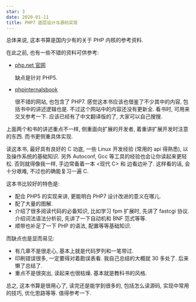 ```yaml
---
star: 3
date: 2020-01-11
title: PHP7 底层设计与源码实现
---
```


总体来说, 这本书算是国内少有的关于 PHP 内核的参考资料. 

在此之前, 也有一些不错的资料可供参考:

- [php.net 官网](https://www.php.net/internals)

    缺点是针对 PHP5.

- [phpinternalsbook](http://www.phpinternalsbook.com/)

    很不错的网站, 也包含了 PHP7. 
    感觉这本书应该也借鉴了不少其中的内容, 包括书中的讲述逻辑也是. 
    不过这个网站中的内容还没有更新全. 看书时, 可用来交叉参考一下. 
    应该已经有了中文翻译版的了, 大家可以自己搜搜.

上面两个和书的讲述重点不一样, 侧重面向扩展的开发者, 着重讲扩展开发时注意的东西. 而书更侧重具体实现.

读这本书, 最好具有良好的 C 功底, 一些 Linux 开发经验 (常用的 api 得熟悉), 以及操作系统的基础知识. 另外 Autoconf, Gcc 等工具的经验也会让你读起来更轻松. 否则就得像我一样, 手边常备着一本 <现代 C> 和 <Linux Programming Interface> 边看边补了. 这样看的话, 会十分艰难, 不过也的确能复习一遍 C.

这本书比较好的特色是:
- 配合 PHP5 的实现来讲, 更能明白 PHP7 设计改进的意义在哪儿.
- 配了大量的图解.
- 介绍了很多阅读代码的必备知识, 比如学习 fpm 扩展时, 先讲了 fastcgi 协议. 介绍词法语法分析前, 先讲了一下自动机和 BNF 范式等等. 
- 顺带也补足了一下 PHP 的语法, 配置等等基础知识.

而缺点也是显而易见:
- 有几章不是很走心, 基本上就是代码罗列和一笔带过. 
- 印刷错误很多, 一定要得对着勘误表看. 我自己总结的大概就 30 多处了. 后来懒了总结了.
- 重点不是很突出, 读起来也很枯燥. 基本就是教科书的风格.

总之, 这本书算是很用心了, 读完还是能学到很多的, 包括怎么读源码, 实现中常用的技巧, 优化思路等等. 值得参考一下.



